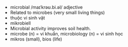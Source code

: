 
- microbial	/maɪˈkrəʊ.bi.əl/	adjective	
- Related to microbes (very small living things)	
- thuộc vi sinh vật	
- mikrobiell	
- Microbial activity improves soil health.	
- microbe (n) = vi khuẩn, microbiology (n) = vi sinh học	
- mikros (small), bios (life)